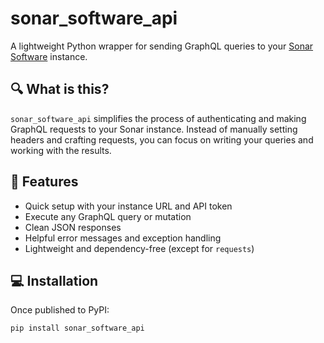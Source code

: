 # sonar_software_api

A lightweight Python wrapper for sending GraphQL queries to your [Sonar Software](https://sonar.software) instance.

## 🔍 What is this?

`sonar_software_api` simplifies the process of authenticating and making GraphQL requests to your Sonar instance. Instead of manually setting headers and crafting requests, you can focus on writing your queries and working with the results.

## 🚀 Features

- Quick setup with your instance URL and API token
- Execute any GraphQL query or mutation
- Clean JSON responses
- Helpful error messages and exception handling
- Lightweight and dependency-free (except for `requests`)

## 💻 Installation

Once published to PyPI:

```bash
pip install sonar_software_api
